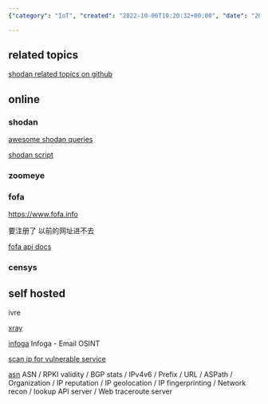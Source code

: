 ```yaml
---
{"category": "IoT", "created": "2022-10-06T10:20:32+00:00", "date": "2022-10-06 10:20:32", "description": "The article delves into the world of IoT and IP address search engines, such as Shodan, Zoomeye, Fofa, and Censys. It also explores various tools available for discovering vulnerable devices/servers and conducting network reconnaissance.", "modified": "2022-11-28T22:18:45+08:00", "tags": ["IoT", "IP address search engines", "Shodan", "Zoomeye", "Fofa", "Censys", "Network reconnaissance"], "title": "iot search engines, ip search engines, vulnerable device/server discovery"}

---
```


## related topics

[shodan related topics on github](https://github.com/topics/shodan)

## online

### shodan

[awesome shodan queries](https://github.com/jakejarvis/awesome-shodan-queries)

[shodan script](https://github.com/random-robbie/My-Shodan-Scripts)

### zoomeye

### fofa

https://www.fofa.info

要注册了 以前的网址进不去

[fofa api docs](https://fofa.info/api/stats/statistical)

### censys

## self hosted

ivre

[xray](https://github.com/evilsocket/xray)

[infoga](https://github.com/m4ll0k/Infoga) Infoga - Email OSINT

[scan ip for vulnerable service](https://github.com/s0md3v/Silver)

[asn](https://github.com/nitefood/asn) ASN / RPKI validity / BGP stats / IPv4v6 / Prefix / URL / ASPath / Organization / IP reputation / IP geolocation / IP fingerprinting / Network recon / lookup API server / Web traceroute server
